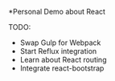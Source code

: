 *Personal Demo about React

TODO:
- Swap Gulp for Webpack
- Start Reflux integration
- Learn about React routing
- Integrate react-bootstrap
